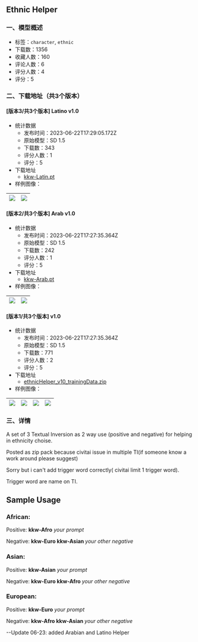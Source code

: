 ## Ethnic Helper
### 一、模型概述

- 标签：`character`, `ethnic`
- 下载数：1356
- 收藏人数：160
- 评论人数：6
- 评分人数：4
- 评分：5

### 二、下载地址（共3个版本）

#### [版本3/共3个版本] Latino v1.0

- 统计数据
  - 发布时间：2023-06-22T17:29:05.172Z
  - 原始模型：SD 1.5
  - 下载数：343
  - 评分人数：1
  - 评分：5
- 下载地址
  - [kkw-Latin.pt](https://civitai.com/api/download/models/101725)
- 样例图像：

| <img src="https://image.civitai.com/xG1nkqKTMzGDvpLrqFT7WA/ff6dfcec-3766-44d5-ade5-411036d84bdd/width=450/1246809.jpeg" /> | <img src="https://image.civitai.com/xG1nkqKTMzGDvpLrqFT7WA/1410f306-d442-4f62-9e3f-9db82fbf7960/width=450/1246808.jpeg" /> |
| ---- | ---- |

#### [版本2/共3个版本] Arab v1.0

- 统计数据
  - 发布时间：2023-06-22T17:27:35.364Z
  - 原始模型：SD 1.5
  - 下载数：242
  - 评分人数：1
  - 评分：5
- 下载地址
  - [kkw-Arab.pt](https://civitai.com/api/download/models/101721)
- 样例图像：

| <img src="https://image.civitai.com/xG1nkqKTMzGDvpLrqFT7WA/886eb1cb-224e-487f-b4dc-6b5ca96bf12b/width=450/1246770.jpeg" /> | <img src="https://image.civitai.com/xG1nkqKTMzGDvpLrqFT7WA/349f75b1-4bb7-4eac-bf49-0c310be2389b/width=450/1246772.jpeg" /> |
| ---- | ---- |

#### [版本1/共3个版本] v1.0

- 统计数据
  - 发布时间：2023-06-22T17:27:35.364Z
  - 原始模型：SD 1.5
  - 下载数：771
  - 评分人数：2
  - 评分：5
- 下载地址
  - [ethnicHelper_v10_trainingData.zip](https://civitai.com/api/download/models/74394)
- 样例图像：

| <img src="https://image.civitai.com/xG1nkqKTMzGDvpLrqFT7WA/442ddfc2-55f3-483e-a589-6296d82ab4ec/width=450/831595.jpeg" /> | <img src="https://image.civitai.com/xG1nkqKTMzGDvpLrqFT7WA/90deba03-7a87-487e-b4da-206f98b58777/width=450/831808.jpeg" /> | <img src="https://image.civitai.com/xG1nkqKTMzGDvpLrqFT7WA/6e41e8af-1869-43c0-bfc5-8f7517db7495/width=450/831807.jpeg" /> | <img src="https://image.civitai.com/xG1nkqKTMzGDvpLrqFT7WA/9b4f78e9-47b9-4c29-880a-2db2b3272142/width=450/831597.jpeg" /> |
| ---- | ---- | ---- | ---- |


### 三、详情
<p>A set of 3 Textual Inversion as 2 way use (positive and negative) for helping in ethnicity choise.</p><p>Posted as zip pack because civitai issue in multiple TI(if someone know a work around please suggest)</p><p>Sorry but i can't add trigger word correctly( civitai limit 1 trigger word).</p><p>Trigger word are name on TI.</p><h2 id="heading-265">Sample Usage</h2><h3 id="heading-266">African:</h3><p>Positive: <strong>kkw-Afro</strong> <em>your prompt</em></p><p>Negative: <strong>kkw-Euro kkw-Asian </strong><em>your other negative</em></p><h3 id="heading-267">Asian:</h3><p>Positive: <strong>kkw-Asian</strong> <em>your prompt</em></p><p>Negative: <strong>kkw-Euro kkw-Afro </strong><em>your other negative</em></p><h3 id="heading-268">European:</h3><p>Positive: <strong>kkw-Euro</strong> <em>your prompt</em></p><p>Negative: <strong>kkw-Afro kkw-Asian </strong><em>your other negative</em></p><p>--Update 06-23: added Arabian and Latino Helper</p><p></p>